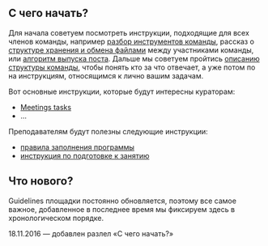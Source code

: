 ## С чего начать?

Для начала советуем посмотреть инструкции, подходящие для всех членов команды, например [разбор инструментов команды](INS_01_Team_Instruments/), рассказ о [структуре хранения и обмена файлами](ссылка) между участниками команды, или [алгоритм выпуска поста](INS_05_Posts/). Дальше мы советуем пройтись [описанию структуры команды](ссылка), чтобы понять кто за что отвечает, а уже потом по на инструкциям, относящимся к лично вашим задачам.

Вот основные инструкции, которые будут интересны кураторам:

* [Meetings tasks](ins_07_meetings/)
* ...

Преподавателям будут полезны следующие инструкции:

* [правила заполнения программы](ссылка)
* [инструкция по подготовке к занятию](ссылка)

## Что нового?

Guidelines площадки постоянно обновляется, поэтому все самое важное, добавленное в последнее время мы фиксируем здесь в хронологическом порядке.

18.11.2016 — добавлен разлел «С чего начать?»
